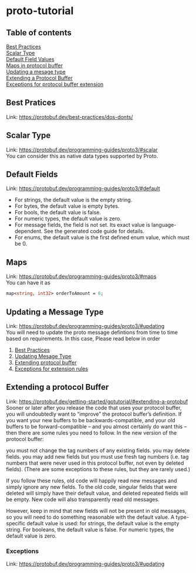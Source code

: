 # proto-tutorial
## Table of contents
[Best Practices](#best-pratices)  
[Scalar Type](#scalar-type)  
[Default Field Values](#default-fields)  
[Maps in protocol buffer](#maps)  
[Updating a mesage type](#updating-a-message-type)  
[Extending a Protocol Buffer](#extending-a-protocol-buffer)  
[Exceptions for protocol buffer extension](#exceptions)

## Best Pratices
Link: https://protobuf.dev/best-practices/dos-donts/  


## Scalar Type
Link: https://protobuf.dev/programming-guides/proto3/#scalar  
You can consider this as native data types supported by Proto. 

## Default Fields
Link: https://protobuf.dev/programming-guides/proto3/#default  
- For strings, the default value is the empty string.
- For bytes, the default value is empty bytes.
- For bools, the default value is false.
- For numeric types, the default value is zero.
- For message fields, the field is not set. Its exact value is language-dependent. See the generated code guide for details.
- For enums, the default value is the first defined enum value, which must be 0.

## Maps
Link: https://protobuf.dev/programming-guides/proto3/#maps  
You can have it as 
```protobuf
map<string, int32> orderToAmount = 6;
```

## Updating a Message Type
Link: https://protobuf.dev/programming-guides/proto3/#updating  
You will need to update the proto message defintions from time to time based on requirements. In this case, Please read below in order
1. [Best Practices](#best-pratices) 
2. [Updating Mesage Type](#updating-a-message-type)
3. [Extending protocol buffer](#extending-a-protocol-buffer)
4. [Exceptions for extension rules](#exceptions)

## Extending a protocol Buffer
Link: https://protobuf.dev/getting-started/gotutorial/#extending-a-protobuf  
Sooner or later after you release the code that uses your protocol buffer, you will undoubtedly want to “improve” the protocol buffer’s definition. If you want your new buffers to be backwards-compatible, and your old buffers to be forward-compatible – and you almost certainly do want this – then there are some rules you need to follow. In the new version of the protocol buffer:

you must not change the tag numbers of any existing fields.
you may delete fields.
you may add new fields but you must use fresh tag numbers (i.e. tag numbers that were never used in this protocol buffer, not even by deleted fields).
(There are some exceptions to these rules, but they are rarely used.)

If you follow these rules, old code will happily read new messages and simply ignore any new fields. To the old code, singular fields that were deleted will simply have their default value, and deleted repeated fields will be empty. New code will also transparently read old messages.

However, keep in mind that new fields will not be present in old messages, so you will need to do something reasonable with the default value. A type-specific default value is used: for strings, the default value is the empty string. For booleans, the default value is false. For numeric types, the default value is zero.

### Exceptions
Link: https://protobuf.dev/programming-guides/proto3/#updating  
